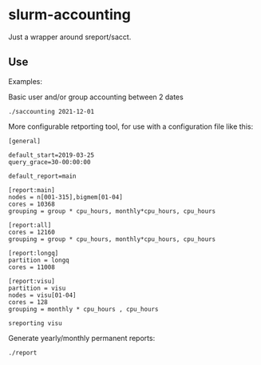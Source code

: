 # slurm-accounting

Just a wrapper around sreport/sacct.

## Use

Examples:

Basic user and/or group accounting between 2 dates

```
./saccounting 2021-12-01
```

More configurable retporting tool, for use with a configuration file like this:
```
[general]

default_start=2019-03-25
query_grace=30-00:00:00

default_report=main

[report:main]
nodes = n[001-315],bigmem[01-04]
cores = 10368
grouping = group * cpu_hours, monthly*cpu_hours, cpu_hours

[report:all]
cores = 12160
grouping = group * cpu_hours, monthly*cpu_hours, cpu_hours

[report:longq]
partition = longq
cores = 11008

[report:visu]
partition = visu
nodes = visu[01-04]
cores = 128
grouping = monthly * cpu_hours , cpu_hours

```

```
sreporting visu
```

Generate yearly/monthly permanent reports:
```
./report
```

